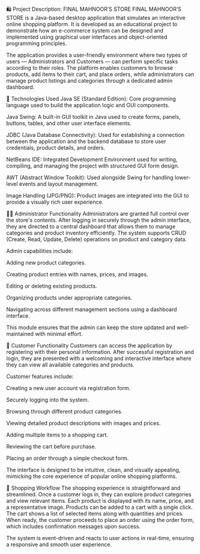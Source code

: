 🛍️ Project Description: FINAL MAHNOOR’S STORE
FINAL MAHNOOR’S STORE is a Java-based desktop application that simulates an interactive online shopping platform. It is developed as an educational project to demonstrate how an e-commerce system can be designed and implemented using graphical user interfaces and object-oriented programming principles.

The application provides a user-friendly environment where two types of users — Administrators and Customers — can perform specific tasks according to their roles. The platform enables customers to browse products, add items to their cart, and place orders, while administrators can manage product listings and categories through a dedicated admin dashboard.

🔧 Technologies Used
Java SE (Standard Edition): Core programming language used to build the application logic and GUI components.

Java Swing: A built-in GUI toolkit in Java used to create forms, panels, buttons, tables, and other user interface elements.

JDBC (Java Database Connectivity): Used for establishing a connection between the application and the backend database to store user credentials, product details, and orders.

NetBeans IDE: Integrated Development Environment used for writing, compiling, and managing the project with structured GUI form design.

AWT (Abstract Window Toolkit): Used alongside Swing for handling lower-level events and layout management.

Image Handling (JPG/PNG): Product images are integrated into the GUI to provide a visually rich user experience.

🧑‍💼 Administrator Functionality
Administrators are granted full control over the store's contents. After logging in securely through the admin interface, they are directed to a central dashboard that allows them to manage categories and product inventory efficiently. The system supports CRUD (Create, Read, Update, Delete) operations on product and category data.

Admin capabilities include:

Adding new product categories.

Creating product entries with names, prices, and images.

Editing or deleting existing products.

Organizing products under appropriate categories.

Navigating across different management sections using a dashboard interface.

This module ensures that the admin can keep the store updated and well-maintained with minimal effort.

👤 Customer Functionality
Customers can access the application by registering with their personal information. After successful registration and login, they are presented with a welcoming and interactive interface where they can view all available categories and products.

Customer features include:

Creating a new user account via registration form.

Securely logging into the system.

Browsing through different product categories.

Viewing detailed product descriptions with images and prices.

Adding multiple items to a shopping cart.

Reviewing the cart before purchase.

Placing an order through a simple checkout form.

The interface is designed to be intuitive, clean, and visually appealing, mimicking the core experience of popular online shopping platforms.

🛒 Shopping Workflow
The shopping experience is straightforward and streamlined. Once a customer logs in, they can explore product categories and view relevant items. Each product is displayed with its name, price, and a representative image. Products can be added to a cart with a single click. The cart shows a list of selected items along with quantities and prices. When ready, the customer proceeds to place an order using the order form, which includes confirmation messages upon success.

The system is event-driven and reacts to user actions in real-time, ensuring a responsive and smooth user experience.

